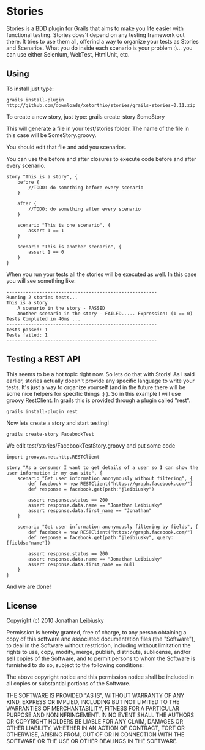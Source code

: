 # Stories

Stories is a BDD plugin for Grails that aims to make you life easier with functional testing.
Stories does't depend on any testing framework out there. It tries to use them all, offerind a way to organize your tests as Stories and Scenarios. 
What you do inside each scenario is your problem :)... you can use either Selenium, WebTest, HtmlUnit, etc.

## Using

To install just type:

    grails install-plugin http://github.com/downloads/xetorthio/stories/grails-stories-0.11.zip

To create a new story, just type:
    grails create-story SomeStory

This will generate a file in your test/stories folder. The name of the file in this case will be SomeStory.groovy.

You should edit that file and add you scenarios.

You can use the before and after closures to execute code before and after every scenario.

    story "This is a story", {
        before {
            //TODO: do something before every scenario
        }

        after {
            //TODO: do something after every scenario
        }

        scenario "This is one scenario", {
            assert 1 == 1
        }

        scenario "This is another scenario", {
            assert 1 == 0
        }
    }

When you run your tests all the stories will be executed as well.
In this case you will see something like:

    -------------------------------------------------------
    Running 2 stories tests...
    This is a story
        A scenario in the story - PASSED
        Another scenario in the story - FAILED..... Expression: (1 == 0)
    Tests Completed in 46ms ...
    -------------------------------------------------------
    Tests passed: 1
    Tests failed: 1
    -------------------------------------------------------

## Testing a REST API
This seems to be a hot topic right now. So lets do that with Storis!
As I said earlier, stories actually doesn't provide any specific language to write your tests. It's just a way to organize yourself (and in the future there will be some nice helpers for specific things :) ).
So in this example I will use groovy RestClient. In grails this is provided through a plugin called "rest".

    grails install-plugin rest

Now lets create a story and start testing!

    grails create-story FacebookTest

We edit test/stories/FacebookTestStory.groovy and put some code

    import groovyx.net.http.RESTClient

    story "As a consumer I want to get details of a user so I can show the user information in my own site", {
        scenario "Get user information anonymously without filtering", {
            def facebook = new RESTClient("https://graph.facebook.com/")
            def response = facebook.get(path:"jleibiusky")

            assert response.status == 200
            assert response.data.name == "Jonathan Leibiusky"
            assert response.data.first_name == "Jonathan"
        }
        
        scenario "Get user information anonymously filtering by fields", {
            def facebook = new RESTClient("https://graph.facebook.com/")
            def response = facebook.get(path:"jleibiusky", query:[fields:"name"])

            assert response.status == 200
            assert response.data.name == "Jonathan Leibiusky"
            assert response.data.first_name == null
        }
    }

And we are done!

License
-------

Copyright (c) 2010 Jonathan Leibiusky

Permission is hereby granted, free of charge, to any person
obtaining a copy of this software and associated documentation
files (the "Software"), to deal in the Software without
restriction, including without limitation the rights to use,
copy, modify, merge, publish, distribute, sublicense, and/or sell
copies of the Software, and to permit persons to whom the
Software is furnished to do so, subject to the following
conditions:

The above copyright notice and this permission notice shall be
included in all copies or substantial portions of the Software.

THE SOFTWARE IS PROVIDED "AS IS", WITHOUT WARRANTY OF ANY KIND,
EXPRESS OR IMPLIED, INCLUDING BUT NOT LIMITED TO THE WARRANTIES
OF MERCHANTABILITY, FITNESS FOR A PARTICULAR PURPOSE AND
NONINFRINGEMENT. IN NO EVENT SHALL THE AUTHORS OR COPYRIGHT
HOLDERS BE LIABLE FOR ANY CLAIM, DAMAGES OR OTHER LIABILITY,
WHETHER IN AN ACTION OF CONTRACT, TORT OR OTHERWISE, ARISING
FROM, OUT OF OR IN CONNECTION WITH THE SOFTWARE OR THE USE OR
OTHER DEALINGS IN THE SOFTWARE.

